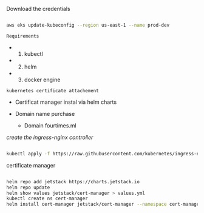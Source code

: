
Download the credentials

```bash

aws eks update-kubeconfig --region us-east-1 --name prod-dev

```

`Requirements`

* 1. kubectl
* 2. helm
* 3. docker engine

`kubernetes certificate attachement`

* Certificat manager instal via helm charts
* Domain name purchase

    * Domain fourtimes.ml

_create the ingress-nginx controller_

```bash

kubectl apply -f https://raw.githubusercontent.com/kubernetes/ingress-nginx/controller-v1.2.0/deploy/static/provider/aws/deploy.yaml

```

certificate manager

```bash

helm repo add jetstack https://charts.jetstack.io
helm repo update
helm show values jetstack/cert-manager > values.yml
kubectl create ns cert-manager
helm install cert-manager jetstack/cert-manager --namespace cert-manager -f values.yml

```
